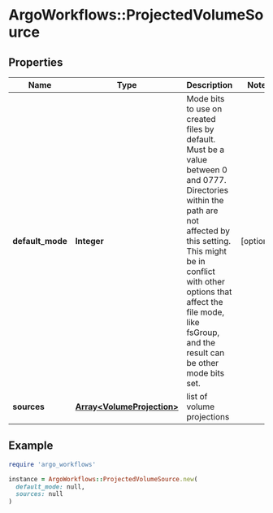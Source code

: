 # ArgoWorkflows::ProjectedVolumeSource

## Properties

| Name | Type | Description | Notes |
| ---- | ---- | ----------- | ----- |
| **default_mode** | **Integer** | Mode bits to use on created files by default. Must be a value between 0 and 0777. Directories within the path are not affected by this setting. This might be in conflict with other options that affect the file mode, like fsGroup, and the result can be other mode bits set. | [optional] |
| **sources** | [**Array&lt;VolumeProjection&gt;**](VolumeProjection.md) | list of volume projections |  |

## Example

```ruby
require 'argo_workflows'

instance = ArgoWorkflows::ProjectedVolumeSource.new(
  default_mode: null,
  sources: null
)
```

